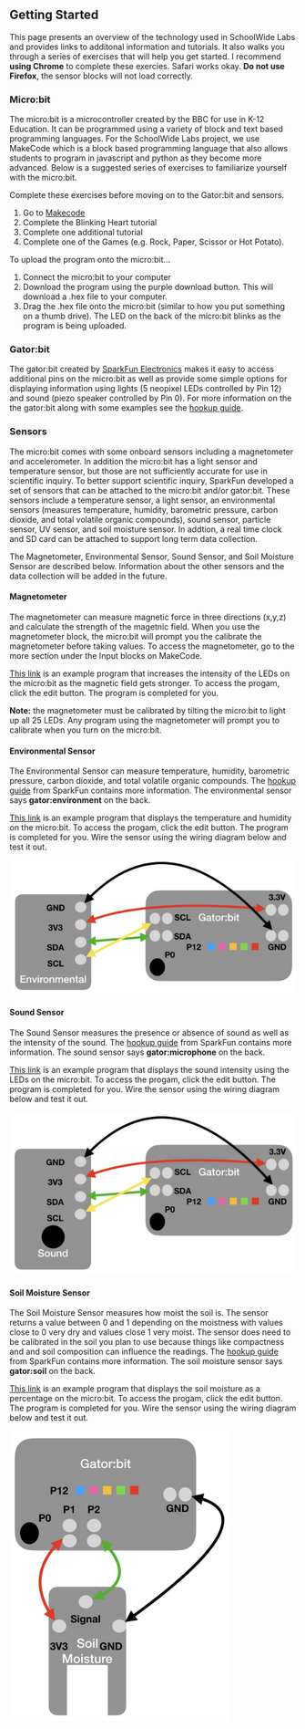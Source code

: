 

## Getting Started
This page presents an overview of the technology used in SchoolWide Labs and provides
links to additonal information and tutorials. It also walks you through a series of exercises that will help you get started. I recommend **using Chrome** to complete these exercies. Safari works okay. **Do not use Firefox**, the sensor blocks will not load correctly.

### Micro:bit
The micro:bit is a microcontroller created by the BBC for use in K-12 Education. It can be programmed using a variety of block and text based programming
languages. For the SchoolWide Labs project, we use MakeCode which is a block based programming language that also allows students to program in javascript and python as they become more advanced. Below is a suggested series of exercises to familiarize yourself with the micro:bit. 

Complete these exercises before moving on to the Gator:bit and sensors. 

1. Go to [Makecode](https://makecode.microbit.org/)
2. Complete the Blinking Heart tutorial
3. Complete one additional tutorial
4. Complete one of the Games (e.g. Rock, Paper, Scissor or Hot Potato). 

To upload the program onto the micro:bit...
1. Connect the micro:bit to your computer
2. Download the program using the purple download button. This will download a .hex file to your computer.
3. Drag the .hex file onto the micro:bit (similar to how you put something on a thumb drive). The LED on the back of the micro:bit blinks as the program is being uploaded.

### Gator:bit
The gator:bit created by [SparkFun Electronics](https://www.sparkfun.com/) makes it easy to access additional pins on the micro:bit as well as provide 
some simple options for displaying information using lights (5 neopixel LEDs controlled
by Pin 12) and sound (piezo speaker controlled by Pin 0). For more information on the
the gator:bit along with some examples see the [hookup guide](https://learn.sparkfun.com/tutorials/sparkfun-gatorbit-v2-hookup-guide).

### Sensors
The micro:bit comes with some onboard sensors including a magnetometer and accelerometer.
In addition the micro:bit has a light sensor and temperature sensor, but those are not 
sufficiently accurate for use in scientific inquiry. To better support scientific inquiry,
SparkFun developed a set of sensors that can be attached to the micro:bit and/or gator:bit.
These sensors include a temperature sensor, a light sensor, an environmental
sensors (measures temperature, humidity, barometric pressure, carbon dioxide, and total volatile organic compounds),
sound sensor, particle sensor, UV sensor, and soil moisture sensor. In addtion, a real time
clock and SD card can be attached to support long term data collection. 

The Magnetometer, Environmental Sensor, Sound Sensor, and Soil Moisture Sensor are described below.
Information about the other sensors and the data collection will be added in the future.

#### Magnetometer
The magnetometer can measure magnetic force in three directions (x,y,z) and calculate
the strength of the magetnic field. When you use the magnetometer block, the micro:bit
will prompt you the calibrate the magnetometer before taking values. To access the magnetometer, go to 
the more section under the Input blocks on MakeCode. 

[This link](https://makecode.microbit.org/_AXHMDffy932t) is an example program that increases the intensity of the LEDs on the micro:bit as the magnetic field gets stronger. To access the progam, click the edit button. The program is completed for you.

**Note:** the magnetometer must be calibrated by tilting the micro:bit to light up all 25 LEDs. Any program using the magnetometer will prompt you to calibrate when you turn on the micro:bit.

#### Environmental Sensor
The Environmental Sensor can measure temperature, humidity, barometric pressure, carbon dioxide, and total volatile organic compounds. The [hookup guide](https://learn.sparkfun.com/tutorials/sparkfun-gatorenvironment-hookup-guide/all) from SparkFun contains more information. The environmental sensor says **gator:environment** on the back.

[This link](https://makecode.microbit.org/_0iaJP1Cj0hYr) is an example program that displays the temperature and humidity on the micro:bit. To access the progam, click the edit button. The program is completed for you. Wire the sensor using the wiring diagram below and test it out.

![Environmental Sensor Wiring Diagram](images/Environmental.jpeg)

#### Sound Sensor
The Sound Sensor measures the presence or absence of sound as well as the intensity of the sound. The [hookup guide](https://learn.sparkfun.com/tutorials/sparkfun-gatormicrophone-hookup-guide/all) from SparkFun contains more information. The sound sensor says **gator:microphone** on the back.

[This link](https://makecode.microbit.org/_PMjCX5D451iM) is an example program that displays the sound intensity using the LEDs on the micro:bit. To access the progam, click the edit button. The program is completed for you. Wire the sensor using the wiring diagram below and test it out. 

![Sound Sensor Wiring Diagram](images/Sound.jpeg)

#### Soil Moisture Sensor
The Soil Moisture Sensor measures how moist the soil is. The sensor returns a value between 0 and 1 depending on the moistness with values close to 0 very dry and values close 1 very moist. The sensor does need to be calibrated in the soil you plan to use because things like compactness and and soil composition can influence the readings. The [hookup guide](https://learn.sparkfun.com/tutorials/sparkfun-gatorsoil-hookup-guide/all) from SparkFun contains more information. The soil moisture sensor says **gator:soil** on the back.

[This link](https://makecode.microbit.org/_26bP10Jb0EYH) is an example program that displays the soil moisture as a percentage on the micro:bit. To access the progam, click the edit button. The program is completed for you. Wire the sensor using the wiring diagram below and test it out.

![Soil Moisture Sensor Wiring Diagram](images/Soil.jpeg)

